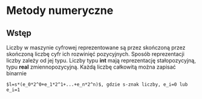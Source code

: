 # Metody numeryczne

## Wstęp
Liczby w maszynie cyfrowej reprezentowane są przez skończoną przez skończoną liczbę cyfr ich rozwinięć pozycyjnych.
Sposób reprezentacji liczby zależy od jej typu. Liczby typu **int** mają reprezentację stałopozycyjną, typu **real**
zmiennopozycyjną. Każdą liczbę całkowitą można zapisać binarnie
```
$l=s*(e_0*2^0+e_1*2^1+...+e_n*2^n)$, gdzie s-znak liczby, e_i=0 lub e_i=1
```
